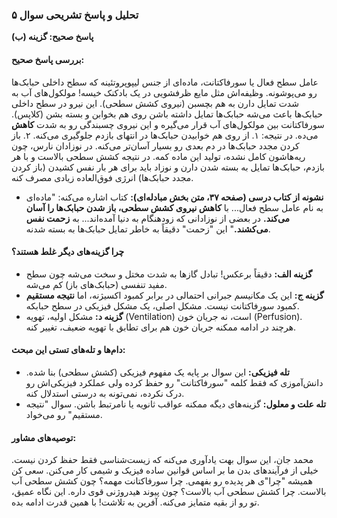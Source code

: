 ### **تحلیل و پاسخ تشریحی سوال ۵**

**پاسخ صحیح: گزینه (ب)**

#### **بررسی پاسخ صحیح:**
عامل سطح فعال یا سورفاکتانت، ماده‌ای از جنس لیپوپروتئینه که سطح داخلی حبابک‌ها رو می‌پوشونه. وظیفه‌اش مثل مایع ظرفشویی در یک بادکنک خیسه!
مولکول‌های آب به شدت تمایل دارن به هم بچسبن (نیروی کشش سطحی). این نیرو در سطح داخلی حبابک‌ها باعث می‌شه حبابک‌ها تمایل داشته باشن روی هم بخوابن و بسته بشن (کلاپس). سورفاکتانت بین مولکول‌های آب قرار می‌گیره و این نیروی چسبندگی رو به شدت **کاهش** می‌ده. در نتیجه:
۱.  از روی هم خوابیدن حبابک‌ها در انتهای بازدم جلوگیری می‌کنه.
۲.  باز کردن مجدد حبابک‌ها در دم بعدی رو بسیار آسان‌تر می‌کنه.
در نوزادان نارس، چون ریه‌هاشون کامل نشده، تولید این ماده کمه. در نتیجه کشش سطحی بالاست و با هر بازدم، حبابک‌ها تمایل به بسته شدن دارن و نوزاد باید برای هر بار نفس کشیدن (باز کردن مجدد حبابک‌ها) انرژی فوق‌العاده زیادی مصرف کنه.

*   **نشونه از کتاب درسی (صفحه ۳۷، متن بخش مبادله‌ای):** کتاب اشاره می‌کنه: "ماده‌ای به نام عامل سطح فعال... با **کاهش نیروی کشش سطحی، باز شدن حبابک‌ها را آسان می‌کند.** در بعضی از نوزادانی که زودهنگام به دنیا آمده‌اند... به **زحمت نفس می‌کشند.**" این "زحمت" دقیقاً به خاطر تمایل حبابک‌ها به بسته شدنه.

#### **چرا گزینه‌های دیگر غلط هستند؟**
*   **گزینه الف:** دقیقاً برعکس! تبادل گازها به شدت مختل و سخت می‌شه چون سطح مفید تنفسی (حبابک‌های باز) کم می‌شه.
*   **گزینه ج:** این یک مکانیسم جبرانی احتمالی در برابر کمبود اکسیژنه، اما **نتیجه مستقیم** کمبود سورفاکتانت نیست. مشکل اصلی، یک مشکل فیزیکی در سطح حبابکه.
*   **گزینه د:** مشکل اولیه، تهویه (Ventilation) است، نه جریان خون (Perfusion). هرچند در ادامه ممکنه جریان خون هم برای تطابق با تهویه ضعیف، تغییر کنه.

#### **دام‌ها و تله‌های تستی این مبحث:**
*   **تله فیزیکی:** این سوال بر پایه یک مفهوم فیزیکی (کشش سطحی) بنا شده. دانش‌آموزی که فقط کلمه "سورفاکتانت" رو حفظ کرده ولی عملکرد فیزیکی‌اش رو درک نکرده، نمی‌تونه به درستی استدلال کنه.
*   **تله علت و معلول:** گزینه‌های دیگه ممکنه عواقب ثانویه یا نامرتبط باشن. سوال "نتیجه مستقیم" رو می‌خواد.

#### **توصیه‌های مشاور:**
محمد جان، این سوال بهت یادآوری می‌کنه که زیست‌شناسی فقط حفظ کردن نیست. خیلی از فرآیندهای بدن ما بر اساس قوانین ساده فیزیک و شیمی کار می‌کنن. سعی کن همیشه "چرا"ی هر پدیده رو بفهمی. چرا سورفاکتانت مهمه؟ چون کشش سطحی آب بالاست. چرا کشش سطحی آب بالاست؟ چون پیوند هیدروژنی قوی داره. این نگاه عمیق، تو رو از بقیه متمایز می‌کنه. آفرین به تلاشت! با همین قدرت ادامه بده.